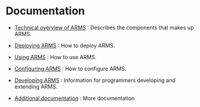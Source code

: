 # Documentation

- [Technical overview of ARMS](overview.md)
: Describes the components that makes up ARMS.

- [Deploying ARMS](deployment.md)
: How to deploy ARMS.

- [Using ARMS](using.md)
: How to use ARMS.

- [Configuring ARMS](configuration.md)
: How to configure ARMS.

- [Developing ARMS](developer.md)
: Information for programmers developing and extending ARMS.

- [Additional documentation](additional.md)
: More documentation
